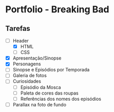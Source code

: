 # Portfolio - Breaking Bad

## Tarefas

- [ ] Header
    - [x] HTML
    - [ ] CSS
- [x] Apresentação/Sinopse
- [x] Personagens
- [ ] Sinopse e Episódios por Temporada
- [ ] Galeria de fotos
- [ ] Curiosidades
    - [ ] Episódio da Mosca
    - [ ] Paleta de cores das roupas
    - [ ] Referências dos nomes dos episódios
- [ ] Parallax na foto de fundo
